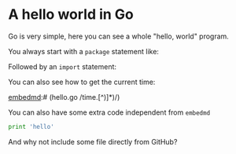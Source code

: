 # A hello world in Go

Go is very simple, here you can see a whole "hello, world" program.

[embedmd]:# (hello.go)

You always start with a `package` statement like:

[embedmd]:# (hello.go /package.*/)

Followed by an `import` statement:

[embedmd]:# (hello.go /import/ /\)/)

You can also see how to get the current time:

[embedmd]:# (hello.go /time\.[^)]*\)/)

You can also have some extra code independent from `embedmd`

```python
print 'hello'
```

And why not include some file directly from GitHub?

[embedmd]:# (https://raw.githubusercontent.com/campoy/embedmd/master/sample/hello.go /func main/ $)